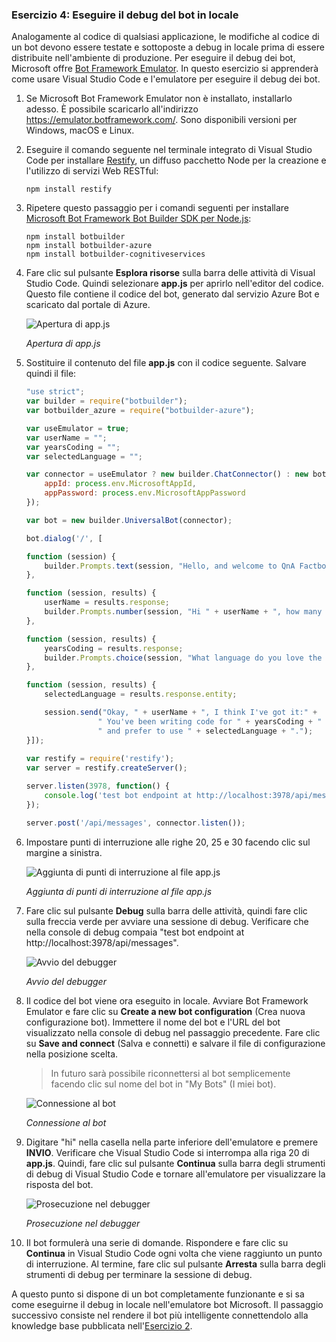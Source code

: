 ### <a name="exercise-4-debug-the-bot-locally"></a>Esercizio 4: Eseguire il debug del bot in locale

Analogamente al codice di qualsiasi applicazione, le modifiche al codice di un bot devono essere testate e sottoposte a debug in locale prima di essere distribuite nell'ambiente di produzione. Per eseguire il debug dei bot, Microsoft offre [Bot Framework Emulator](https://emulator.botframework.com/). In questo esercizio si apprenderà come usare Visual Studio Code e l'emulatore per eseguire il debug dei bot.

1. Se Microsoft Bot Framework Emulator non è installato, installarlo adesso. È possibile scaricarlo all'indirizzo https://emulator.botframework.com/. Sono disponibili versioni per Windows, macOS e Linux.

1. Eseguire il comando seguente nel terminale integrato di Visual Studio Code per installare [Restify](http://restify.com/), un diffuso pacchetto Node per la creazione e l'utilizzo di servizi Web RESTful:

    ```
    npm install restify
    ```

1. Ripetere questo passaggio per i comandi seguenti per installare [Microsoft Bot Framework Bot Builder SDK per Node.js](https://docs.microsoft.com/en-us/bot-framework/nodejs/bot-builder-nodejs-quickstart):

    ```
    npm install botbuilder
    npm install botbuilder-azure
    npm install botbuilder-cognitiveservices
    ```

1. Fare clic sul pulsante **Esplora risorse** sulla barra delle attività di Visual Studio Code. Quindi selezionare **app.js** per aprirlo nell'editor del codice. Questo file contiene il codice del bot, generato dal servizio Azure Bot e scaricato dal portale di Azure.

    ![Apertura di app.js](../images/vs-select-index-js.png)

    _Apertura di app.js_ 

1. Sostituire il contenuto del file **app.js** con il codice seguente. Salvare quindi il file:

    ```JavaScript
    "use strict";
    var builder = require("botbuilder");
    var botbuilder_azure = require("botbuilder-azure");
    
    var useEmulator = true; 
    var userName = ""; 
    var yearsCoding = ""; 
    var selectedLanguage = "";
    
    var connector = useEmulator ? new builder.ChatConnector() : new botbuilder_azure.BotServiceConnector({
        appId: process.env.MicrosoftAppId,
        appPassword: process.env.MicrosoftAppPassword      
    });
    
    var bot = new builder.UniversalBot(connector);
    
    bot.dialog('/', [
    
    function (session) {
        builder.Prompts.text(session, "Hello, and welcome to QnA Factbot! What's your name?");
    },
    
    function (session, results) {
        userName = results.response;
        builder.Prompts.number(session, "Hi " + userName + ", how many years have you been writing code?"); 
    },
    
    function (session, results) {
        yearsCoding = results.response;
        builder.Prompts.choice(session, "What language do you love the most?", ["C#", "Python", "Node.js", "Visual FoxPro"]);
    },
    
    function (session, results) {
        selectedLanguage = results.response.entity;   
    
        session.send("Okay, " + userName + ", I think I've got it:" +
                    " You've been writing code for " + yearsCoding + " years," +
                    " and prefer to use " + selectedLanguage + ".");
    }]);
     
    var restify = require('restify');
    var server = restify.createServer();

    server.listen(3978, function() {
        console.log('test bot endpoint at http://localhost:3978/api/messages');
    });

    server.post('/api/messages', connector.listen());    
    ```

1. Impostare punti di interruzione alle righe 20, 25 e 30 facendo clic sul margine a sinistra.
 
    ![Aggiunta di punti di interruzione al file app.js](../images/vs-add-breakpoints.png)

    _Aggiunta di punti di interruzione al file app.js_ 

1. Fare clic sul pulsante **Debug** sulla barra delle attività, quindi fare clic sulla freccia verde per avviare una sessione di debug. Verificare che nella console di debug compaia "test bot endpoint at http://localhost:3978/api/messages".
 
    ![Avvio del debugger](../images/vs-launch-debugger.png)

    _Avvio del debugger_ 

1. Il codice del bot viene ora eseguito in locale. Avviare Bot Framework Emulator e fare clic su **Create a new bot configuration** (Crea nuova configurazione bot). Immettere il nome del bot e l'URL del bot visualizzato nella console di debug nel passaggio precedente. Fare clic su **Save and connect** (Salva e connetti) e salvare il file di configurazione nella posizione scelta.

    > In futuro sarà possibile riconnettersi al bot semplicemente facendo clic sul nome del bot in "My Bots" (I miei bot).

    ![Connessione al bot](../images/new-bot-configuration.png)

    _Connessione al bot_ 

1. Digitare "hi" nella casella nella parte inferiore dell'emulatore e premere **INVIO**. Verificare che Visual Studio Code si interrompa alla riga 20 di **app.js**. Quindi, fare clic sul pulsante **Continua** sulla barra degli strumenti di debug di Visual Studio Code e tornare all'emulatore per visualizzare la risposta del bot.
 
    ![Prosecuzione nel debugger](../images/continue-debugging.png)

    _Prosecuzione nel debugger_ 

1. Il bot formulerà una serie di domande. Rispondere e fare clic su **Continua** in Visual Studio Code ogni volta che viene raggiunto un punto di interruzione. Al termine, fare clic sul pulsante **Arresta** sulla barra degli strumenti di debug per terminare la sessione di debug.

A questo punto si dispone di un bot completamente funzionante e si sa come eseguirne il debug in locale nell'emulatore bot Microsoft. Il passaggio successivo consiste nel rendere il bot più intelligente connettendolo alla knowledge base pubblicata nell'[Esercizio 2](#Exercise2).